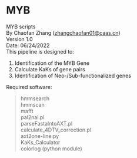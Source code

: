 # MYB

MYB scripts  
By Chaofan Zhang (zhangchaofan01@caas.cn)  
Version 1.0  
Date: 06/24/2022  
This pipeline is designed to:

1. Identification of the MYB Gene
2. Calculate KaKs of gene pairs
3. Identification of Neo-/Sub-functionalized genes

Required software:

> hmmsearch  
> hmmscan  
> mafft  
> pal2nal.pl  
> parseFastalntoAXT.pl  
> calculate_4DTV_correction.pl  
> axt2one-line.py  
> KaKs_Calculator  
> colorlog (python module)
